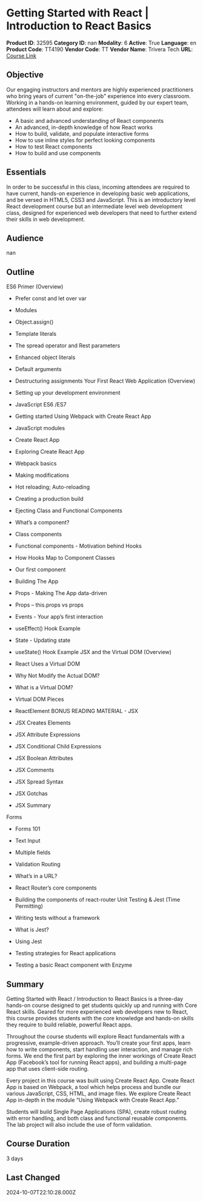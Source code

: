 # Getting Started with React | Introduction to React Basics

**Product ID**: 32595
**Category ID**: nan
**Modality**: 6
**Active**: True
**Language**: en
**Product Code**: TT4190
**Vendor Code**: TT
**Vendor Name**: Trivera Tech
**URL**: [Course Link](https://www.fastlaneus.com/course/triveratech-tt4190)

## Objective
Our engaging instructors and mentors are highly experienced practitioners who bring years of current "on-the-job" experience into every classroom. Working in a hands-on learning environment, guided by our expert team, attendees will learn about and explore:



- A basic and advanced understanding of React components
- An advanced, in-depth knowledge of how React works
- How to build, validate, and populate interactive forms
- How to use inline styles for perfect looking components
- How to test React components
- How to build and use components

## Essentials
In order to be successful in this class, incoming attendees are required to have current, hands-on experience in developing basic web applications, and be versed in HTML5, CSS3 and JavaScript.  This is an introductory level React development course but an intermediate level web development class, designed for experienced web developers that need to further extend their skills in web development.

## Audience
nan

## Outline
ES6 Primer (Overview)



- Prefer const and let over var
- Modules
- Object.assign()
- Template literals
- The spread operator and Rest parameters
- Enhanced object literals
- Default arguments
- Destructuring assignments
Your First React Web Application (Overview)



- Setting up your development environment
- JavaScript ES6 /ES7
- Getting started
Using Webpack with Create React App


- JavaScript modules
- Create React App
- Exploring Create React App
- Webpack basics
- Making modifications
- Hot reloading; Auto-reloading
- Creating a production build
- Ejecting
Class and Functional Components


- What’s a component?
- Class components
- Functional components - Motivation behind Hooks
- How Hooks Map to Component Classes
- Our first component
- Building The App
- Props - Making The App data-driven
- Props – this.props vs props
- Events - Your app’s first interaction
- useEffect() Hook Example
- State - Updating state
- useState() Hook Example
JSX and the Virtual DOM (Overview)



- React Uses a Virtual DOM
- Why Not Modify the Actual DOM?
- What is a Virtual DOM?
- Virtual DOM Pieces
- ReactElement
BONUS READING MATERIAL - JSX


- JSX Creates Elements
- JSX Attribute Expressions
- JSX Conditional Child Expressions
- JSX Boolean Attributes
- JSX Comments
- JSX Spread Syntax
- JSX Gotchas
- JSX Summary

Forms  


- Forms 101
- Text Input
- Multiple fields
- Validation
Routing


- What’s in a URL?
- React Router’s core components
- Building the components of react-router
Unit Testing & Jest (Time Permitting)


- Writing tests without a framework
- What is Jest?
- Using Jest
- Testing strategies for React applications
- Testing a basic React component with Enzyme

## Summary
Getting Started with React / Introduction to React Basics is a three-day hands-on course designed to get students quickly up and running with Core React skills. Geared for more experienced web developers new to React, this course provides students with the core knowledge and hands-on skills they require to build reliable, powerful React apps.

Throughout the course students will explore React fundamentals with a progressive, example-driven approach. You’ll create your first apps, learn how to write components, start handling user interaction, and manage rich forms. We end the first part by exploring the inner workings of Create React App (Facebook’s tool for running React apps), and building a multi-page app that uses client-side routing.

Every project in this course was built using Create React App. Create React App is based on Webpack, a tool which helps process and bundle our various JavaScript, CSS, HTML, and image files. We explore Create React App in-depth in the module “Using Webpack with Create React App.”

Students will build Single Page Applications (SPA), create robust routing with error handling, and both class and functional reusable components.
The lab project will also include the use of form validation.

## Course Duration
3 days

## Last Changed
2024-10-07T22:10:28.000Z
